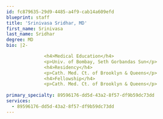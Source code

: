 ```yaml
---
id: fc879635-29d9-4485-a4f9-cab14a609efd
blueprint: staff
title: 'Srinivasa Sridhar, MD'
first_name: Srinivasa
last_name: Sridhar
degree: MD
bio: |2-

              <h4>Medical Education</h4>
              <p>Univ. of Bombay, Seth Gorbandas Sun</p>
              <h4>Residency</h4>
              <p>Cath. Med. Ct. of Brooklyn & Queens</p>
              <h4>Fellowship</h4>
              <p>Cath. Med. Ct. of Brooklyn & Queens</p>
          
primary_specialty: 89596176-dd5d-43a2-8f57-df9b59dc73dd
services:
  - 89596176-dd5d-43a2-8f57-df9b59dc73dd
---
```

